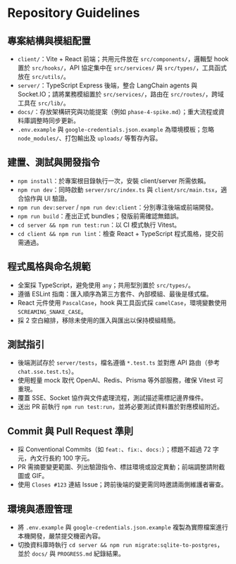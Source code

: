 # Repository Guidelines

## 專案結構與模組配置
- `client/`：Vite + React 前端；共用元件放在 `src/components/`，邏輯型 hook 置於 `src/hooks/`，API 協定集中在 `src/services/` 與 `src/types/`，工具函式放在 `src/utils/`。
- `server/`：TypeScript Express 後端，整合 LangChain agents 與 Socket.IO；請將業務模組置於 `src/services/`，路由在 `src/routes/`，跨域工具在 `src/lib/`。
- `docs/`：存放架構研究與功能提案（例如 `phase-4-spike.md`）；重大流程或資料庫調整時同步更新。
- `.env.example` 與 `google-credentials.json.example` 為環境模板；忽略 `node_modules/`、打包輸出及 `uploads/` 等暫存內容。

## 建置、測試與開發指令
- `npm install`：於專案根目錄執行一次，安裝 client/server 所需依賴。
- `npm run dev`：同時啟動 `server/src/index.ts` 與 `client/src/main.tsx`，適合協作與 UI 驗證。
- `npm run dev:server` / `npm run dev:client`：分別專注後端或前端開發。
- `npm run build`：產出正式 bundles；發版前需確認無錯誤。
- `cd server && npm run test:run`：以 CI 模式執行 Vitest。
- `cd client && npm run lint`：檢查 React + TypeScript 程式風格，提交前需通過。

## 程式風格與命名規範
- 全案採 TypeScript，避免使用 `any`；共用型別置於 `src/types/`。
- 遵循 ESLint 指南：匯入順序為第三方套件、內部模組、最後是樣式檔。
- React 元件使用 `PascalCase`，hook 與工具函式採 `camelCase`，環境變數使用 `SCREAMING_SNAKE_CASE`。
- 採 2 空白縮排，移除未使用的匯入與匯出以保持模組精簡。

## 測試指引
- 後端測試存於 `server/tests`，檔名遵循 `*.test.ts` 並對應 API 路由（參考 `chat.sse.test.ts`）。
- 使用輕量 mock 取代 OpenAI、Redis、Prisma 等外部服務，確保 Vitest 可重現。
- 覆蓋 SSE、Socket 協作與文件處理流程，測試描述需標記邊界條件。
- 送出 PR 前執行 `npm run test:run`，並將必要測試資料置於對應模組附近。

## Commit 與 Pull Request 準則
- 採 Conventional Commits（如 `feat:`、`fix:`、`docs:`）；標題不超過 72 字元，內文行長約 100 字元。
- PR 需摘要變更範圍、列出驗證指令、標註環境或設定異動；前端調整請附截圖或 GIF。
- 使用 `Closes #123` 連結 Issue；跨前後端的變更需同時邀請兩側維護者審查。

## 環境與憑證管理
- 將 `.env.example` 與 `google-credentials.json.example` 複製為實際檔案進行本機開發，嚴禁提交機密內容。
- 切換資料庫時執行 `cd server && npm run migrate:sqlite-to-postgres`，並於 `docs/` 與 `PROGRESS.md` 紀錄結果。
